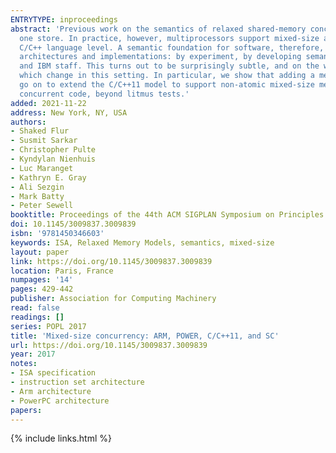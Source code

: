 ```yaml
---
ENTRYTYPE: inproceedings
abstract: 'Previous work on the semantics of relaxed shared-memory concurrency has only considered the case in which each load reads the data of exactly
  one store. In practice, however, multiprocessors support mixed-size accesses, and these are used by systems software and (to some degree) exposed at the
  C/C++ language level. A semantic foundation for software, therefore, has to address them. We investigate the mixed-size behaviour of ARMv8 and IBM POWER
  architectures and implementations: by experiment, by developing semantic models, by testing the correspondence between these, and by discussion with ARM
  and IBM staff. This turns out to be surprisingly subtle, and on the way we have to revisit the fundamental concepts of coherence and sequential consistency,
  which change in this setting. In particular, we show that adding a memory barrier between each instruction does not restore sequential consistency. We
  go on to extend the C/C++11 model to support non-atomic mixed-size memory accesses. This is a necessary step towards semantics for real-world shared-memory
  concurrent code, beyond litmus tests.'
added: 2021-11-22
address: New York, NY, USA
authors:
- Shaked Flur
- Susmit Sarkar
- Christopher Pulte
- Kyndylan Nienhuis
- Luc Maranget
- Kathryn E. Gray
- Ali Sezgin
- Mark Batty
- Peter Sewell
booktitle: Proceedings of the 44th ACM SIGPLAN Symposium on Principles of Programming Languages
doi: 10.1145/3009837.3009839
isbn: '9781450346603'
keywords: ISA, Relaxed Memory Models, semantics, mixed-size
layout: paper
link: https://doi.org/10.1145/3009837.3009839
location: Paris, France
numpages: '14'
pages: 429-442
publisher: Association for Computing Machinery
read: false
readings: []
series: POPL 2017
title: 'Mixed-size concurrency: ARM, POWER, C/C++11, and SC'
url: https://doi.org/10.1145/3009837.3009839
year: 2017
notes:
- ISA specification
- instruction set architecture
- Arm architecture
- PowerPC architecture
papers:
---
```

{% include links.html %}
